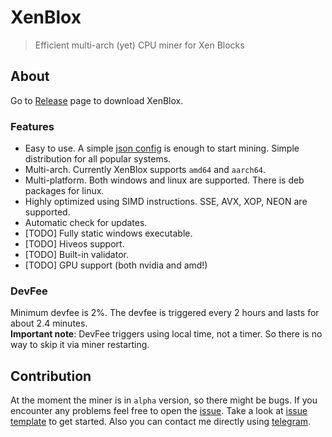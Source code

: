 # XenBlox
> Efficient multi-arch (yet) CPU miner for Xen Blocks

## About
Go to [Release](https://github.com/beshenkaD/XenBloxMiner/releases) page to download XenBlox.
### Features
- Easy to use. A simple [json config](https://github.com/beshenkaD/XenBloxMiner/blob/main/config.json) is enough to start mining. Simple distribution for all popular systems.
- Multi-arch. Currently XenBlox supports `amd64` and `aarch64`.
- Multi-platform. Both windows and linux are supported. There is deb packages for linux.
- Highly optimized using SIMD instructions. SSE, AVX, XOP, NEON are supported.
- Automatic check for updates.
- [TODO] Fully static windows executable.
- [TODO] Hiveos support.
- [TODO] Built-in validator.
- [TODO] GPU support (both nvidia and amd!)

### DevFee
Minimum devfee is 2%. The devfee is triggered every 2 hours and lasts for about 2.4 minutes.  
**Important note**: DevFee triggers using local time, not a timer. So there is no way to skip it via miner restarting.

## Contribution
At the moment the miner is in `alpha` version, so there might be bugs. If you encounter any problems feel free to open the [issue](https://github.com/beshenkaD/XenBloxMiner/issues). Take a look at [issue template](https://github.com/beshenkaD/XenBloxMiner/blob/main/ISSUE.md) to get started. 
Also you can contact me directly using [telegram](https://t.me/beshenkaD).
